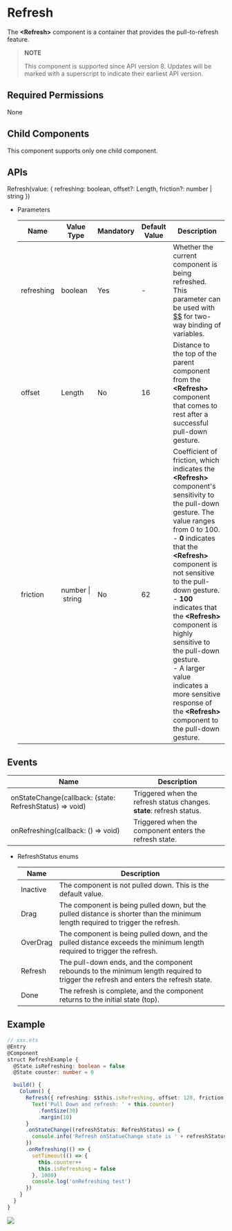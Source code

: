 # Refresh

 The **\<Refresh>** component is a container that provides the pull-to-refresh feature.

>  **NOTE**
>
>  This component is supported since API version 8. Updates will be marked with a superscript to indicate their earliest API version.

## Required Permissions

None

## Child Components

This component supports only one child component.

## APIs

Refresh\(value: \{ refreshing: boolean, offset?: Length, friction?: number | string \}\)

- Parameters

  | Name| Value Type| Mandatory| Default Value| Description|
  | -------- | -------- | -------- | -------- | -------- |
  | refreshing | boolean | Yes| - | Whether the current component is being refreshed.<br/>This parameter can be used with [$$](../../ui/ts-syntactic-sugar.md) for two-way binding of variables. |
  | offset | Length | No| 16 | Distance to the top of the parent component from the **<Refresh\>** component that comes to rest after a successful pull-down gesture.|
  | friction | number&nbsp;\|&nbsp;string | No| 62 | Coefficient of friction, which indicates the **<Refresh\>** component's sensitivity to the pull-down gesture. The value ranges from 0 to 100.<br>- **0** indicates that the **\<Refresh>** component is not sensitive to the pull-down gesture.<br>- **100** indicates that the **\<Refresh>** component is highly sensitive to the pull-down gesture.<br>- A larger value indicates a more sensitive response of the **\<Refresh>** component to the pull-down gesture.|



## Events


| Name| Description|
| -------- | -------- |
| onStateChange(callback: (state: RefreshStatus) => void)| Triggered when the refresh status changes.<br>**state**: refresh status.|
| onRefreshing(callback: () => void)| Triggered when the component enters the refresh state.|

- RefreshStatus enums

  | Name| Description|
  | -------- | -------- |
  | Inactive | The component is not pulled down. This is the default value.|
  | Drag | The component is being pulled down, but the pulled distance is shorter than the minimum length required to trigger the refresh.|
  | OverDrag | The component is being pulled down, and the pulled distance exceeds the minimum length required to trigger the refresh.|
  | Refresh | The pull-down ends, and the component rebounds to the minimum length required to trigger the refresh and enters the refresh state.|
  | Done | The refresh is complete, and the component returns to the initial state (top).|


## Example

```ts
// xxx.ets
@Entry
@Component
struct RefreshExample {
  @State isRefreshing: boolean = false
  @State counter: number = 0

  build() {
    Column() {
      Refresh({ refreshing: $$this.isRefreshing, offset: 120, friction: 100 }) {
        Text('Pull Down and refresh: ' + this.counter)
          .fontSize(30)
          .margin(10)
      }
      .onStateChange((refreshStatus: RefreshStatus) => {
        console.info('Refresh onStatueChange state is ' + refreshStatus)
      })
      .onRefreshing(() => {
        setTimeout(() => {
          this.counter++
          this.isRefreshing = false
        }, 1000)
        console.log('onRefreshing test')
      })
    }
  }
}
```

![](figures/refresh.gif)
